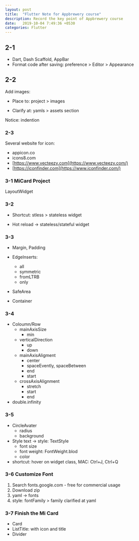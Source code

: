 ```yaml
---
layout: post
title:  "Flutter Note for Appbrewery course"
description: Record the key point of Appbrewery course
date:   2019-10-04 7:49:36 +0530
categories: Flutter
---
```

## 2-1

- Dart, Dash Scaffold, AppBar
- Format code after saving: preference > Editor > Appearance

## 2-2 
Add images:
- Place to: project > images

- Clarify at: yamls > assets section

Notice: indention

### 2-3

Several website for icon:

- appicon.co
- icons8.com
- [https://www.vecteezy.com](https://www.vecteezy.com/)
- [https://iconfinder.com](https://www.iconfinder.com/)

### 3-1 MiCard Project

LayoutWidget

### 3-2

- Shortcut: stless > stateless widget

- Hot reload -> stateless/stateful widget

### 3-3

- Margin, Padding

- EdgeInserts:
   - all
   - symmetric
   - fromLTRB
   - only
 - SafeArea
 - Container

### 3-4

- Coloumn/Row
  - mainAxisSize
    - min
  - verticalDirection
    - up
    - down
  - mainAxisAligment
    - center
    - spaceEvently, spaceBetween
    - end
    - start
  - crossAxisAlignment
    - stretch
    - start
    - end
- double.infinity

### 3-5

- CircleAvater
  - radius
  - background
- Style text -> style: TextStyle
  - font size
  - font weight: FontWeight.blod
  - color
- shortcut: hover on widget class, MAC: Ctrl+J, Ctrl+Q

### 3-6 Customize Font

1. Search fonts.google.com - free for commercial usage
2. Download zip
3. yaml -> fonts
4. style: fontFamily > family clarified at yaml

### 3-7 Finish the Mi Card

- Card
- ListTitle: with icon and title
- Divider

